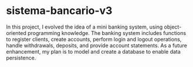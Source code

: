 ﻿# sistema-bancario-v3
 
In this project, I evolved the idea of a mini banking system, using object-oriented programming knowledge. The banking system includes functions to register clients, create accounts, perform login and logout operations, handle withdrawals, deposits, and provide account statements. As a future enhancement, my plan is to model and create a database to enable data persistence.
